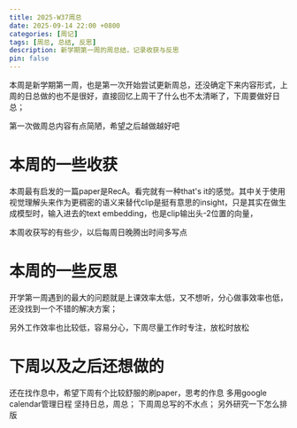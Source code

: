 ```yaml
---
title: 2025-W37周总
date: 2025-09-14 22:00 +0800
categories: [周记]
tags: [周总, 总结, 反思]
description: 新学期第一周的周总结，记录收获与反思
pin: false
---
```


本周是新学期第一周，也是第一次开始尝试更新周总，还没确定下来内容形式，上周的日总做的也不是很好，直接回忆上周干了什么也不太清晰了，下周要做好日总；

第一次做周总内容有点简陋，希望之后越做越好吧

# 本周的一些收获

本周最有启发的一篇paper是RecA。看完就有一种that's it的感觉。其中关于使用视觉理解头来作为更稠密的语义来替代clip是挺有意思的insight，只是其实在做生成模型时，输入进去的text embedding，也是clip输出头-2位置的向量，

本周收获写的有些少，以后每周日晚腾出时间多写点

# 本周的一些反思

开学第一周遇到的最大的问题就是上课效率太低，又不想听，分心做事效率也低，还没找到一个不错的解决方案；

另外工作效率也比较低，容易分心，下周尽量工作时专注，放松时放松

# 下周以及之后还想做的

还在找作息中，希望下周有个比较舒服的刷paper，思考的作息
多用google calendar管理日程
坚持日总，周总；
下周周总写的不水点；
另外研究一下怎么排版

